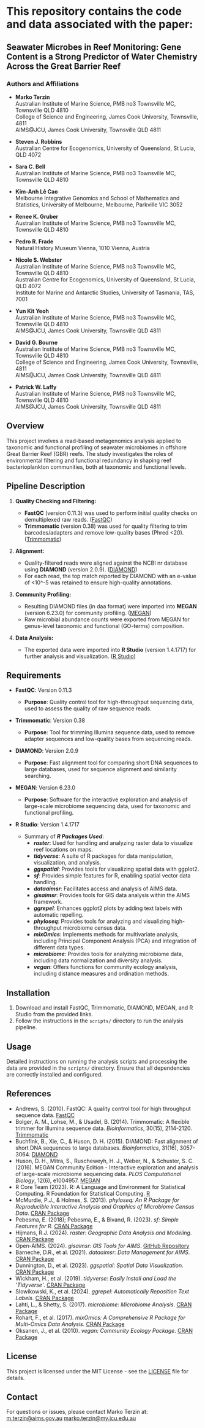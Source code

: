 # This repository contains the code and data associated with the paper:
## Seawater Microbes in Reef Monitoring: Gene Content is a Strong Predictor of Water Chemistry Across the Great Barrier Reef

### Authors and Affiliations

- **Marko Terzin**  
  Australian Institute of Marine Science, PMB no3 Townsville MC, Townsville QLD 4810  
  College of Science and Engineering, James Cook University, Townsville, 4811  
  AIMS@JCU, James Cook University, Townsville QLD 4811

- **Steven J. Robbins**  
  Australian Centre for Ecogenomics, University of Queensland, St Lucia, QLD 4072

- **Sara C. Bell**  
  Australian Institute of Marine Science, PMB no3 Townsville MC, Townsville QLD 4810

- **Kim-Anh Lê Cao**  
  Melbourne Integrative Genomics and School of Mathematics and Statistics, University of Melbourne, Melbourne, Parkville VIC 3052

- **Renee K. Gruber**  
  Australian Institute of Marine Science, PMB no3 Townsville MC, Townsville QLD 4810

- **Pedro R. Frade**  
  Natural History Museum Vienna, 1010 Vienna, Austria

- **Nicole S. Webster**  
  Australian Institute of Marine Science, PMB no3 Townsville MC, Townsville QLD 4810  
  Australian Centre for Ecogenomics, University of Queensland, St Lucia, QLD 4072  
  Institute for Marine and Antarctic Studies, University of Tasmania, TAS, 7001

- **Yun Kit Yeoh**  
  Australian Institute of Marine Science, PMB no3 Townsville MC, Townsville QLD 4810  
  AIMS@JCU, James Cook University, Townsville QLD 4811

- **David G. Bourne**  
  Australian Institute of Marine Science, PMB no3 Townsville MC, Townsville QLD 4810  
  College of Science and Engineering, James Cook University, Townsville, 4811  
  AIMS@JCU, James Cook University, Townsville QLD 4811

- **Patrick W. Laffy**  
  Australian Institute of Marine Science, PMB no3 Townsville MC, Townsville QLD 4810  
  AIMS@JCU, James Cook University, Townsville QLD 4811


## Overview

This project involves a read-based metagenomics analysis applied to taxonomic and functional profiling of seawater microbiomes in offshore Great Barrier Reef (GBR) reefs. The study investigates the roles of environmental filtering and functional redundancy in shaping reef bacterioplankton communities, both at taxonomic and functional levels.

## Pipeline Description

1. **Quality Checking and Filtering:**
   - **FastQC** (version 0.11.3) was used to perform initial quality checks on demultiplexed raw reads. ([FastQC](https://www.bioinformatics.babraham.ac.uk/projects/fastqc/))
   - **Trimmomatic** (version 0.38) was used for quality filtering to trim barcodes/adapters and remove low-quality bases (Phred <20). ([Trimmomatic](http://www.usadellab.org/cms/?page=trimmomatic))

2. **Alignment:**
   - Quality-filtered reads were aligned against the NCBI nr database using **DIAMOND** (version 2.0.9). ([DIAMOND](https://github.com/bbuchfink/diamond))
   - For each read, the top match reported by DIAMOND with an e-value of <10^-5 was retained to ensure high-quality annotations.

3. **Community Profiling:**
   - Resulting DIAMOND files (in daa format) were imported into **MEGAN** (version 6.23.0) for community profiling. ([MEGAN](http://www.megasoftware.net/))
   - Raw microbial abundance counts were exported from MEGAN for genus-level taxonomic and functional (GO-terms) composition.

4. **Data Analysis:**
   - The exported data were imported into **R Studio** (version 1.4.1717) for further analysis and visualization. ([R Studio](https://posit.co/download/rstudio-desktop/#download))

## Requirements

- **FastQC**: Version 0.11.3
  - **Purpose**: Quality control tool for high-throughput sequencing data, used to assess the quality of raw sequence reads.

- **Trimmomatic**: Version 0.38
  - **Purpose**: Tool for trimming Illumina sequence data, used to remove adapter sequences and low-quality bases from sequencing reads.

- **DIAMOND**: Version 2.0.9
  - **Purpose**: Fast alignment tool for comparing short DNA sequences to large databases, used for sequence alignment and similarity searching.

- **MEGAN**: Version 6.23.0
  - **Purpose**: Software for the interactive exploration and analysis of large-scale microbiome sequencing data, used for taxonomic and functional profiling.

- **R Studio**: Version 1.4.1717

  - Summary of ***R Packages Used***:
    - ***raster***: Used for handling and analyzing raster data to visualize reef locations on maps.
    - ***tidyverse***: A suite of R packages for data manipulation, visualization, and analysis.
    - ***ggspatial***: Provides tools for visualizing spatial data with ggplot2.
    - ***sf***: Provides simple features for R, enabling spatial vector data handling.
    - ***dataaimsr***: Facilitates access and analysis of AIMS data.
    - ***gisaimsr***: Provides tools for GIS data analysis within the AIMS framework.
    - ***ggrepel***: Enhances ggplot2 plots by adding text labels with automatic repelling.
    - ***phyloseq***: Provides tools for analyzing and visualizing high-throughput microbiome census data.
    - ***mixOmics***: Implements methods for multivariate analysis, including Principal Component Analysis (PCA) and integration of different data types.
    - ***microbiome***: Provides tools for analyzing microbiome data, including data normalization and diversity analysis.
    - ***vegan***: Offers functions for community ecology analysis, including distance measures and ordination methods.

## Installation

1. Download and install FastQC, Trimmomatic, DIAMOND, MEGAN, and R Studio from the provided links.
2. Follow the instructions in the `scripts/` directory to run the analysis pipeline.

## Usage

Detailed instructions on running the analysis scripts and processing the data are provided in the `scripts/` directory. Ensure that all dependencies are correctly installed and configured.

## References

- Andrews, S. (2010). FastQC: A quality control tool for high throughput sequence data. [FastQC](https://www.bioinformatics.babraham.ac.uk/projects/fastqc/)
- Bolger, A. M., Lohse, M., & Usadel, B. (2014). Trimmomatic: A flexible trimmer for Illumina sequence data. *Bioinformatics*, 30(15), 2114-2120. [Trimmomatic](http://www.usadellab.org/cms/?page=trimmomatic)
- Buchfink, B., Xie, C., & Huson, D. H. (2015). DIAMOND: Fast alignment of short DNA sequences to large databases. *Bioinformatics*, 31(16), 3057-3064. [DIAMOND](https://github.com/bbuchfink/diamond)
- Huson, D. H., Mitra, S., Ruscheweyh, H. J., Weber, N., & Schuster, S. C. (2016). MEGAN Community Edition - Interactive exploration and analysis of large-scale microbiome sequencing data. *PLOS Computational Biology*, 12(6), e1004957. [MEGAN](http://www.megasoftware.net/)
- R Core Team (2023). R: A Language and Environment for Statistical Computing. R Foundation for Statistical Computing. [R](https://www.r-project.org/)
- McMurdie, P.J., & Holmes, S. (2013). *phyloseq: An R Package for Reproducible Interactive Analysis and Graphics of Microbiome Census Data*. [CRAN Package](https://cran.r-project.org/package=phyloseq)
- Pebesma, E. (2018); Pebesma, E., & Bivand, R. (2023). *sf: Simple Features for R*. [CRAN Package](https://cran.r-project.org/package=sf)
- Hijmans, R.J. (2024). *raster: Geographic Data Analysis and Modeling*. [CRAN Package](https://cran.r-project.org/package=raster)
- Open-AIMS. (2024). *gisaimsr: GIS Tools for AIMS*. [GitHub Repository](https://github.com/open-AIMS/gisaimsr)
- Barneche, D.R., et al. (2021). *dataaimsr: Data Management for AIMS*. [CRAN Package](https://cran.r-project.org/package=dataaimsr)
- Dunnington, D., et al. (2023). *ggspatial: Spatial Data Visualization*. [CRAN Package](https://cran.r-project.org/package=ggspatial)
- Wickham, H., et al. (2019). *tidyverse: Easily Install and Load the 'Tidyverse'*. [CRAN Package](https://cran.r-project.org/package=tidyverse)
- Slowikowski, K., et al. (2024). *ggrepel: Automatically Reposition Text Labels*. [CRAN Package](https://cran.r-project.org/package=ggrepel)
- Lahti, L., & Shetty, S. (2017). *microbiome: Microbiome Analysis*. [CRAN Package](https://cran.r-project.org/package=microbiome)
- Rohart, F., et al. (2017). *mixOmics: A Comprehensive R Package for Multi-Omics Data Analysis*. [CRAN Package](https://cran.r-project.org/package=mixOmics)
- Oksanen, J., et al. (2010). *vegan: Community Ecology Package*. [CRAN Package](https://cran.r-project.org/package=vegan)

## License

This project is licensed under the MIT License - see the [LICENSE](LICENSE) file for details.

## Contact

For questions or issues, please contact Marko Terzin at:
m.terzin@aims.gov.au
marko.terzin@my.jcu.edu.au
